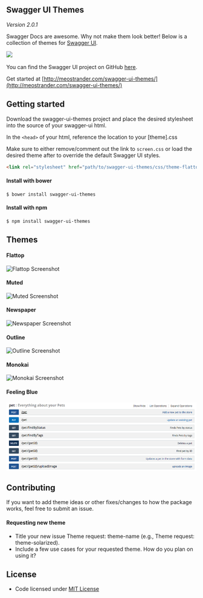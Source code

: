 ## Swagger UI Themes

*Version 2.0.1*

Swagger Docs are awesome. Why not make them look better! Below is a collection of themes for [Swagger UI](http://swagger.io/swagger-ui/).

![](https://media2.giphy.com/media/62PP2yEIAZF6g/200.gif)

You can find the Swagger UI project on GitHub [here](https://github.com/swagger-api/swagger-ui).

Get started at [http://meostrander.com/swagger-ui-themes/](http://meostrander.com/swagger-ui-themes/)

## Getting started

Download the swagger-ui-themes project and place the desired stylesheet into the source of your swagger-ui html.

In the `<head>` of your html, reference the location to your [theme].css

Make sure to either remove/comment out the link to `screen.css` or load the desired theme after to override the default Swagger UI styles.

```html
<link rel="stylesheet" href="path/to/swagger-ui-themes/css/theme-flattop.css">
```
#### Install with bower

```shell
$ bower install swagger-ui-themes
```

#### Install with npm

```shell
$ npm install swagger-ui-themes
```

## Themes

#### Flattop
![Flattop Screenshot](https://github.com/ostranme/swagger-ui-themes/blob/master/screenshots/flattop.png)

#### Muted
![Muted Screenshot](https://github.com/ostranme/swagger-ui-themes/blob/master/screenshots/muted.png)

#### Newspaper
![Newspaper Screenshot](https://github.com/ostranme/swagger-ui-themes/blob/master/screenshots/newspaper.png)

#### Outline
![Outline Screenshot](https://github.com/ostranme/swagger-ui-themes/blob/master/screenshots/outline.png)

#### Monokai
![Monokai Screenshot](https://github.com/ostranme/swagger-ui-themes/blob/master/screenshots/monokai.png)

#### Feeling Blue
![Feeling Blue Screenshot](https://github.com/ostranme/swagger-ui-themes/blob/master/screenshots/feeling-blue.png)

## Contributing

If you want to add theme ideas or other fixes/changes to how the package works, feel free to submit an issue.

#### Requesting new theme

- Title your new issue Theme request: theme-name (e.g., Theme request: theme-solarized).
- Include a few use cases for your requested theme. How do you plan on using it?

## License

- Code licensed under [MIT License](http://opensource.org/licenses/mit-license.html)
